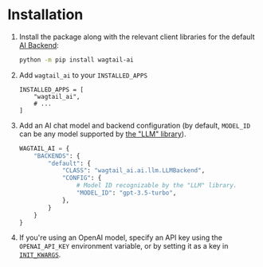 # Installation

1. Install the package along with the relevant client libraries for the default [AI Backend](ai-backends.md):
   ```bash
   python -m pip install wagtail-ai
   ```
2. Add `wagtail_ai` to your `INSTALLED_APPS`
    ```
    INSTALLED_APPS = [
        "wagtail_ai",
        # ...
    ]
    ```
3. Add an AI chat model and backend configuration (by default, `MODEL_ID` can be any model supported by [the "LLM" library](https://llm.datasette.io/en/stable/)).
    ```python
    WAGTAIL_AI = {
        "BACKENDS": {
            "default": {
                "CLASS": "wagtail_ai.ai.llm.LLMBackend",
                "CONFIG": {
                    # Model ID recognizable by the "LLM" library.
                    "MODEL_ID": "gpt-3.5-turbo",
                },
            }
        }
    }
    ```
4. If you're using an OpenAI model, specify an API key using the `OPENAI_API_KEY` environment variable, or by setting it as a key in [`INIT_KWARGS`](ai-backends.md#init-kwargs).
